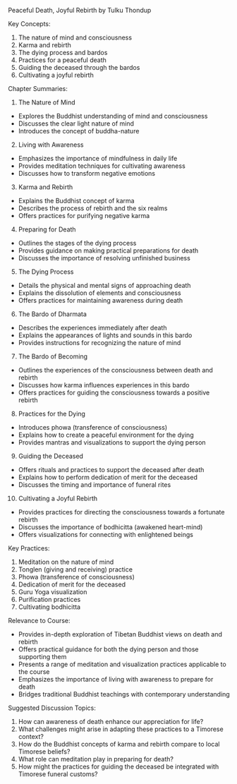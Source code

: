 Peaceful Death, Joyful Rebirth by Tulku Thondup

Key Concepts:
1. The nature of mind and consciousness
2. Karma and rebirth
3. The dying process and bardos
4. Practices for a peaceful death
5. Guiding the deceased through the bardos
6. Cultivating a joyful rebirth

Chapter Summaries:

1. The Nature of Mind
- Explores the Buddhist understanding of mind and consciousness
- Discusses the clear light nature of mind
- Introduces the concept of buddha-nature

2. Living with Awareness
- Emphasizes the importance of mindfulness in daily life
- Provides meditation techniques for cultivating awareness
- Discusses how to transform negative emotions

3. Karma and Rebirth
- Explains the Buddhist concept of karma
- Describes the process of rebirth and the six realms
- Offers practices for purifying negative karma

4. Preparing for Death
- Outlines the stages of the dying process
- Provides guidance on making practical preparations for death
- Discusses the importance of resolving unfinished business

5. The Dying Process
- Details the physical and mental signs of approaching death
- Explains the dissolution of elements and consciousness
- Offers practices for maintaining awareness during death

6. The Bardo of Dharmata
- Describes the experiences immediately after death
- Explains the appearances of lights and sounds in this bardo
- Provides instructions for recognizing the nature of mind

7. The Bardo of Becoming
- Outlines the experiences of the consciousness between death and rebirth
- Discusses how karma influences experiences in this bardo
- Offers practices for guiding the consciousness towards a positive rebirth

8. Practices for the Dying
- Introduces phowa (transference of consciousness)
- Explains how to create a peaceful environment for the dying
- Provides mantras and visualizations to support the dying person

9. Guiding the Deceased
- Offers rituals and practices to support the deceased after death
- Explains how to perform dedication of merit for the deceased
- Discusses the timing and importance of funeral rites

10. Cultivating a Joyful Rebirth
- Provides practices for directing the consciousness towards a fortunate rebirth
- Discusses the importance of bodhicitta (awakened heart-mind)
- Offers visualizations for connecting with enlightened beings

Key Practices:

1. Meditation on the nature of mind
2. Tonglen (giving and receiving) practice
3. Phowa (transference of consciousness)
4. Dedication of merit for the deceased
5. Guru Yoga visualization
6. Purification practices
7. Cultivating bodhicitta

Relevance to Course:
- Provides in-depth exploration of Tibetan Buddhist views on death and rebirth
- Offers practical guidance for both the dying person and those supporting them
- Presents a range of meditation and visualization practices applicable to the course
- Emphasizes the importance of living with awareness to prepare for death
- Bridges traditional Buddhist teachings with contemporary understanding

Suggested Discussion Topics:
1. How can awareness of death enhance our appreciation for life?
2. What challenges might arise in adapting these practices to a Timorese context?
3. How do the Buddhist concepts of karma and rebirth compare to local Timorese beliefs?
4. What role can meditation play in preparing for death?
5. How might the practices for guiding the deceased be integrated with Timorese funeral customs?